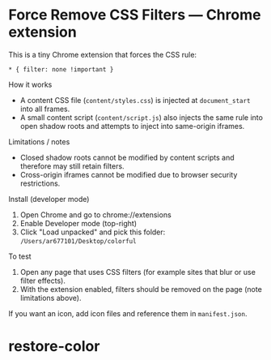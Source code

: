# Force Remove CSS Filters — Chrome extension

This is a tiny Chrome extension that forces the CSS rule:

    * { filter: none !important }

How it works
- A content CSS file (`content/styles.css`) is injected at `document_start` into all frames.
- A small content script (`content/script.js`) also injects the same rule into open shadow roots and attempts to inject into same-origin iframes.

Limitations / notes
- Closed shadow roots cannot be modified by content scripts and therefore may still retain filters.
- Cross-origin iframes cannot be modified due to browser security restrictions.

Install (developer mode)
1. Open Chrome and go to chrome://extensions
2. Enable Developer mode (top-right)
3. Click "Load unpacked" and pick this folder: `/Users/ar677101/Desktop/colorful`

To test
1. Open any page that uses CSS filters (for example sites that blur or use filter effects).
2. With the extension enabled, filters should be removed on the page (note limitations above).

If you want an icon, add icon files and reference them in `manifest.json`.
# restore-color
